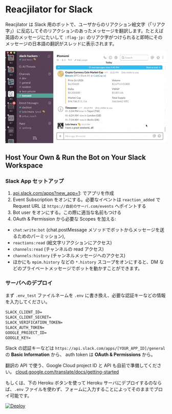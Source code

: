# Reacjilator for Slack

Reacjilator は Slack 用のボットで、ユーザからのリアクション絵文字（「リアク字」）に反応してそのリアクションのあったメッセージを翻訳します。たとえば英語のメッセージにたいして `:flag-jp:` のリアク字がつけられると即時にそのメッセージの日本語の翻訳がスレッドに表示されます。

![Reacjilator demo](reacjilator-demo.gif)



## Host Your Own & Run the Bot on Your Slack Workspace

### Slack App セットアップ

1. [api.slack.com/apps?new_app=1](https://api.slack.com/apps?new_app=1): でアプリを作成
2. Event Subscription をオンにする。必要なイベントは `reaction_added` で Request URL は `https://自前のサーバ.com/events` へポイントする
3. Bot user をオンにする。この際に適当な名前もつける
4. OAuth & Permission から必要な Scopes を加える:
  - `chat:write:bot` (chat.postMessage メソッドでボットからメッセージを送るためのパーミッション),
  - `reactions:read` (絵文字リアクションにアクセス)
  - `channels:read` (チャンネルの read アクセス)
  - `channels:history` (チャンネルメッセージへのアクセス)
  - ほかにも `mpim.history` などの `*.history` スコープをオンにすると、DM などのプライベートメッセージでボットを動かすことができます。


### サーバへのデプロイ

まず `.env_test` ファイルネームを `.env` に書き換え、必要な認証キーなどの情報を入力してください。

```
SLACK_CLIENT_ID=
SLACK_CLIENT_SECRET=
SLACK_VERIFICATION_TOKEN=
SLACK_AUTH_TOKEN=
GOOGLE_PROJECT_ID=
GOOGLE_KEY=
```

Slack の認証キーなどは `https://api.slack.com/apps/[YOUR_APP_ID]/general` の **Basic Information** から、 auth token は **OAuth & Permissions** から。

翻訳の API で使う、Google Cloud project ID と API も自前で準備してください。 [cloud.google.com/translate/docs/getting-started](https://cloud.google.com/translate/docs/getting-started)

もしくは、下の Heroku ボタンを使って Heroku サーバにデプロイするのならば、`.env` ファイルを使わず、フォームに入力することによってそのままでブロイ可能です。 

[![Deploy](https://www.herokucdn.com/deploy/button.svg)](https://heroku.com/deploy?template=https://github.com/slackAPI/reacjilator)
